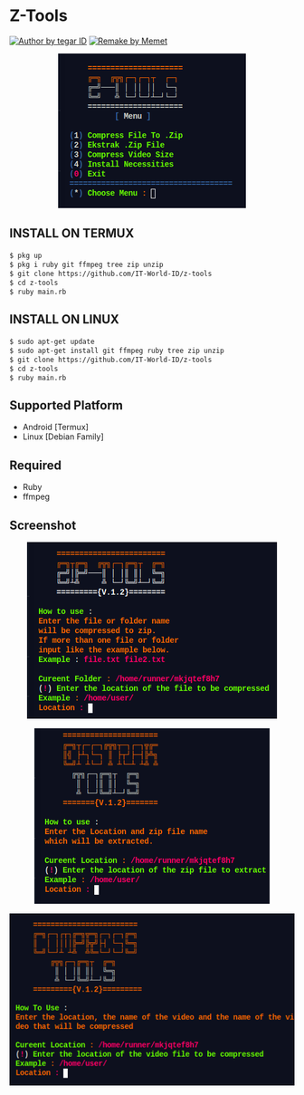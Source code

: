 
# Z-Tools

<a href="#"><img title="Author by tegar ID" src="https://img.shields.io/badge/Author%20By-TEGAR%20ID-blue"></a> 
<a href="#"><img title="Remake by Memet" src="https://img.shields.io/badge/Remake%20By-Memet-blue"></a> 

<p align="center">
  <img src="https://raw.githubusercontent.com/IT-World-ID/z-tools/main/img/Z-Tools-Menu.png" alt="Menu"/>
</p>
<p align="left">


## INSTALL ON TERMUX
```
$ pkg up
$ pkg i ruby git ffmpeg tree zip unzip
$ git clone https://github.com/IT-World-ID/z-tools
$ cd z-tools
$ ruby main.rb
``` 

## INSTALL ON LINUX
```
$ sudo apt-get update
$ sudo apt-get install git ffmpeg ruby tree zip unzip
$ git clone https://github.com/IT-World-ID/z-tools
$ cd z-tools
$ ruby main.rb
```

## Supported Platform
+ Android [Termux]
+ Linux [Debian Family]

## Required 
+ Ruby
+ ffmpeg

## Screenshot
<p align="center">
  <img src="https://raw.githubusercontent.com/IT-World-ID/z-tools/main/img/Z-Tools-ZIP.png" alt="Zip"/>
</p>
<p align="center">
  <img src="https://raw.githubusercontent.com/IT-World-ID/z-tools/main/img/Z-Tools-Extrack.png" alt="Extrack"/>
</p>
<p align="center">
  <img src="https://raw.githubusercontent.com/IT-World-ID/z-tools/main/img/Z-Tools-Compress.png" alt="Compress"/>
</p>

